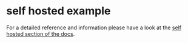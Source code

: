 # self hosted example

For a detailed reference and information please have a look at the [self hosted section of the docs](https://docs.puppet-master.io/#self_hosted).
